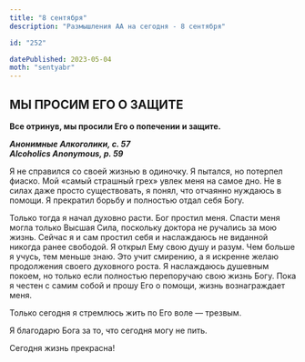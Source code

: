 ```yaml
---
title: "8 сентября"
description: "Размышления АА на сегодня - 8 сентября"

id: "252"

datePublished: 2023-05-04
moth: "sentyabr"
---
```


## МЫ ПРОСИМ ЕГО О ЗАЩИТЕ

**Все отринув, мы просили Его о попечении и защите.**

**_Анонимные Алкоголики, с. 57  
Alcoholics Anonymous, p. 59_**

Я не справился со своей жизнью в одиночку. Я пытался, но потерпел фиаско. Мой
«самый страшный грех» увлек меня на самое дно. Не в силах даже просто
существовать, я понял, что отчаянно нуждаюсь в помощи. Я прекратил борьбу и
полностью отдал себя Богу.

Только тогда я начал духовно расти. Бог простил меня. Спасти меня могла только
Высшая Сила, поскольку доктора не ручались за мою жизнь. Сейчас я и сам
простил себя и наслаждаюсь не виданной никогда ранее свободой. Я открыл Ему
свою душу и разум. Чем больше я учусь, тем меньше знаю. Это учит смирению, а я
искренне желаю продолжения своего духовного роста. Я наслаждаюсь душевным
покоем, но только если полностью перепоручаю свою жизнь Богу. Пока я честен с
самим собой и прошу Его о помощи, жизнь вознаграждает меня.

Только сегодня я стремлюсь жить по Его воле — трезвым.

Я благодарю Бога за то, что сегодня могу не пить.

Сегодня жизнь прекрасна!
